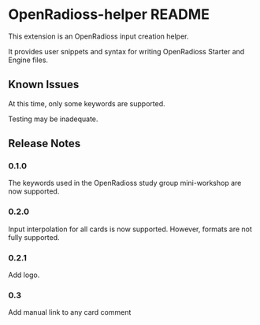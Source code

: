 # OpenRadioss-helper README

This extension is an OpenRadioss input creation helper.

It provides user snippets and syntax for writing OpenRadioss Starter and Engine files.

## Known Issues

At this time, only some keywords are supported.

Testing may be inadequate. 

## Release Notes

### 0.1.0

The keywords used in the OpenRadioss study group mini-workshop are now supported.

### 0.2.0

Input interpolation for all cards is now supported. However, formats are not fully supported.

### 0.2.1

Add logo.

### 0.3

Add manual link to any card comment